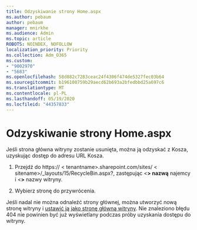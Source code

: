 ```yaml
---
title: Odzyskiwanie strony Home.aspx
ms.author: pebaum
author: pebaum
manager: mnirkhe
ms.audience: Admin
ms.topic: article
ROBOTS: NOINDEX, NOFOLLOW
localization_priority: Priority
ms.collection: Adm_O365
ms.custom:
- "9002970"
- "5683"
ms.openlocfilehash: 58d882c7283ceac24f4306f474de5327fec03b64
ms.sourcegitcommit: b196100759b29aecd62b693a2bfedbbd25a697c6
ms.translationtype: MT
ms.contentlocale: pl-PL
ms.lasthandoff: 05/19/2020
ms.locfileid: "44357833"
---
```

# <a name="recover-the-homeaspx-page"></a>Odzyskiwanie strony Home.aspx

Jeśli strona główna witryny zostanie usunięta, można ją odzyskać z Kosza, uzyskując dostęp do adresu URL Kosza.

1. Przejdź do https:// \< tenantname>.sharepoint.com/sites/ \< sitename>/_layouts/15/RecycleBin.aspx?, zastępując <**> nazwą** najemcy i <**>** nazwy witryny.

2. Wybierz stronę do przywrócenia.

Jeśli nadal nie można odnaleźć strony głównej, można utworzyć nową stronę witryny i [ustawić ją jako stronę główną witryny](https://support.microsoft.com/en-gb/office/use-a-different-page-for-your-sharepoint-site-home-page-35a5022c-f84a-455d-985e-c691ab5dfa17?ui=en-us&rs=en-gb&ad=gb). Nie znaleziono błędu 404 nie powinien być już wyświetlany podczas próby uzyskania dostępu do witryny.
